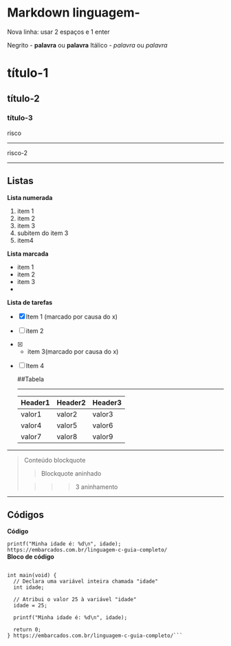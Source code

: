 # Markdown linguagem-

Nova linha: usar 2 espaços e 1 enter  

Negrito - **palavra** ou  __palavra__
Itálico - *palavra* ou _palavra_  

# título-1
## título-2
### título-3
risco
____
risco-2
***
## Listas  

**Lista numerada**
1. item 1
1. item 2
39282. item 3
  123. subitem do item 3
1. item4

**Lista marcada**

* item 1
* item 2
* item 3
* 
**Lista de tarefas**
- [x] Item 1 (marcado por causa do x)
- [ ] item 2
- [x] - item 3(marcado por causa do x)
- [ ] Item 4

  ##Tabela
  ***
  Header1 | Header2 | Header3
  --|--|--
  valor1|valor2|valor3
  valor4|valor5|valor6
  valor7|valor8|valor9

***

>Conteúdo blockquote
>
>>Blockquote aninhado
>
>>>> 3 aninhamento
    
***
## Códigos  

**Código**  

`printf("Minha idade é: %d\n", idade); https://embarcados.com.br/linguagem-c-guia-completo/`  
**Bloco de código**  

```#include <stdio.h>
 
int main(void) {
  // Declara uma variável inteira chamada "idade"
  int idade;
 
  // Atribui o valor 25 à variável "idade"
  idade = 25;
 
  printf("Minha idade é: %d\n", idade);
 
  return 0;
} https://embarcados.com.br/linguagem-c-guia-completo/```
  
